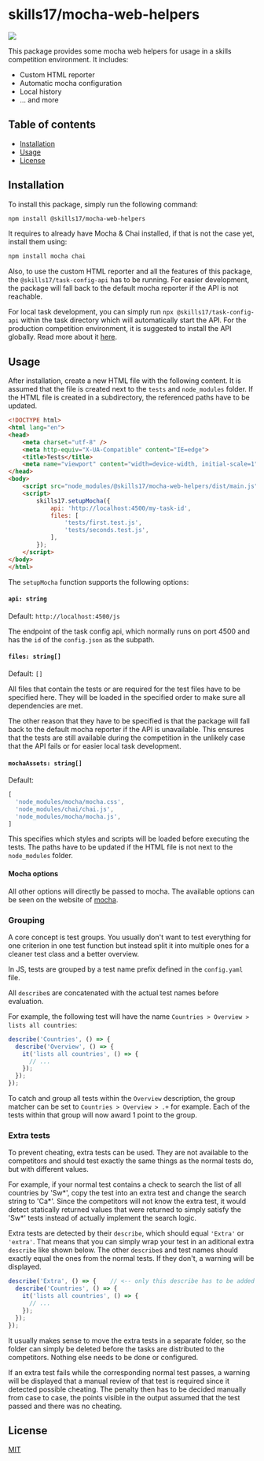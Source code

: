 # skills17/mocha-web-helpers

<img src="https://cyrilwanner.github.io/packages/skills17/mocha-web-helpers/assets/output-preview.png" align="center">

This package provides some mocha web helpers for usage in a skills competition environment.
It includes:
- Custom HTML reporter
- Automatic mocha configuration
- Local history
- ... and more

## Table of contents

- [Installation](#installation)
- [Usage](#usage)
- [License](#license)

## Installation

To install this package, simply run the following command:

```bash
npm install @skills17/mocha-web-helpers
```

It requires to already have Mocha & Chai installed, if that is not the case yet, install them using:

```bash
npm install mocha chai
```

Also, to use the custom HTML reporter and all the features of this package, the
`@skills17/task-config-api` has to be running. For easier development, the package will fall back to the default mocha reporter if the API is not reachable.

For local task development, you can simply run `npx @skills17/task-config-api` within the task
directory which will automatically start the API.
For the production competition environment, it is suggested to install the API globally.
Read more about it [here](https://github.com/skills17/task-config-api#production-environment).

## Usage

After installation, create a new HTML file with the following content.
It is assumed that the file is created next to the `tests` and `node_modules` folder.
If the HTML file is created in a subdirectory, the referenced paths have to be updated.

```html
<!DOCTYPE html>
<html lang="en">
<head>
    <meta charset="utf-8" />
    <meta http-equiv="X-UA-Compatible" content="IE=edge">
    <title>Tests</title>
    <meta name="viewport" content="width=device-width, initial-scale=1">
</head>
<body>
    <script src="node_modules/@skills17/mocha-web-helpers/dist/main.js"></script>
    <script>
        skills17.setupMocha({
            api: 'http://localhost:4500/my-task-id',
            files: [
                'tests/first.test.js',
                'tests/seconds.test.js',
            ],
        });
    </script>
</body>
</html>
```

The `setupMocha` function supports the following options:

#### `api: string`

Default: `http://localhost:4500/js`

The endpoint of the task config api, which normally runs on port 4500 and has the `id` of the
`config.json` as the subpath.

#### `files: string[]`

Default: `[]`

All files that contain the tests or are required for the test files have to be specified here.
They will be loaded in the specified order to make sure all dependencies are met.

The other reason that they have to be specified is that the package will fall back to the default
mocha reporter if the API is unavailable. This ensures that the tests are still available during
the competition in the unlikely case that the API fails or for easier local task development.

#### `mochaAssets: string[]`

Default:
```typescript
[
  'node_modules/mocha/mocha.css',
  'node_modules/chai/chai.js',
  'node_modules/mocha/mocha.js',
]
```

This specifies which styles and scripts will be loaded before executing the tests.
The paths have to be updated if the HTML file is not next to the `node_modules` folder.

#### Mocha options

All other options will directly be passed to mocha.
The available options can be seen on the website of [mocha](https://mochajs.org/#browser-configuration).

### Grouping

A core concept is test groups. You usually don't want to test everything for one criterion in one test function but instead split it into multiple ones for a cleaner test class and a better overview.

In JS, tests are grouped by a test name prefix defined in the `config.yaml` file.

All `describe`s are concatenated with the actual test names before evaluation.

For example, the following test will have the name `Countries > Overview > lists all countries`:

```typescript
describe('Countries', () => {
  describe('Overview', () => {
    it('lists all countries', () => {
      // ...
    });
  });
});
```

To catch and group all tests within the `Overview` description, the group matcher can be set to `Countries > Overview > .+` for example. Each of the tests within that group will now award 1 point to the group.

### Extra tests

To prevent cheating, extra tests can be used.
They are not available to the competitors and should test exactly the same things as the normal tests do, but with different values.

For example, if your normal test contains a check to search the list of all countries by 'Sw*', copy the test into an extra test and change the search string to 'Ca*'.
Since the competitors will not know the extra test, it would detect statically returned values that were returned to simply satisfy the 'Sw*' tests instead of actually implement the search logic.

Extra tests are detected by their `describe`, which should equal `'Extra'` or `'extra'`. That means that you can simply wrap your test in an aditional extra `describe` like shown below. The other `describe`s and test names should exactly equal the ones from the normal tests. If they don't, a warning will be displayed.

```typescript
describe('Extra', () => {    // <-- only this describe has to be added
  describe('Countries', () => {
    it('lists all countries', () => {
      // ...
    });
  });
});
```

It usually makes sense to move the extra tests in a separate folder, so the folder can simply be deleted before the tasks are distributed to the competitors.
Nothing else needs to be done or configured.

If an extra test fails while the corresponding normal test passes, a warning will be displayed that a manual review of that test is required since it detected possible cheating.
The penalty then has to be decided manually from case to case, the points visible in the output assumed that the test passed and there was no cheating.

## License

[MIT](https://github.com/skills17/mocha-web-helpers/blob/master/LICENSE)
